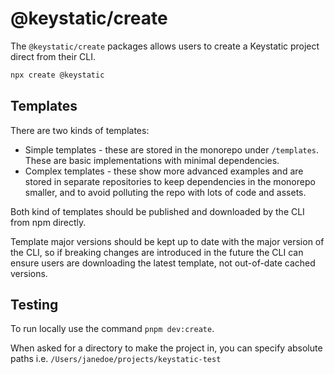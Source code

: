 # @keystatic/create

The `@keystatic/create` packages allows users to create a Keystatic project
direct from their CLI.

```bash
npx create @keystatic
```

## Templates

There are two kinds of templates:

- Simple templates - these are stored in the monorepo under `/templates`. These
  are basic implementations with minimal dependencies.
- Complex templates - these show more advanced examples and are stored in
  separate repositories to keep dependencies in the monorepo smaller, and to
  avoid polluting the repo with lots of code and assets.

Both kind of templates should be published and downloaded by the CLI from npm
directly.

Template major versions should be kept up to date with the major version of the
CLI, so if breaking changes are introduced in the future the CLI can ensure
users are downloading the latest template, not out-of-date cached versions.

## Testing

To run locally use the command `pnpm dev:create`.

When asked for a directory to make the project in, you can specify absolute
paths i.e. `/Users/janedoe/projects/keystatic-test`
